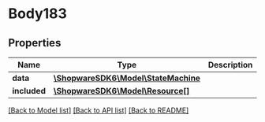 # Body183

## Properties
Name | Type | Description | Notes
------------ | ------------- | ------------- | -------------
**data** | [**\ShopwareSDK6\Model\StateMachine**](StateMachine.md) |  | [optional] 
**included** | [**\ShopwareSDK6\Model\Resource[]**](Resource.md) |  | [optional] 

[[Back to Model list]](../../README.md#documentation-for-models) [[Back to API list]](../../README.md#documentation-for-api-endpoints) [[Back to README]](../../README.md)

